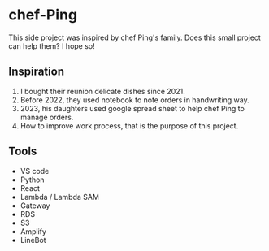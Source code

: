# chef-Ping
This side project was inspired by chef Ping's family. Does this small project can help them? I hope so!

## Inspiration 
1. I bought their reunion delicate dishes since 2021. 
2. Before 2022, they used notebook to note orders in handwriting way.
3. 2023, his daughters used google spread sheet to help chef Ping to manage orders.
4. How to improve work process, that is the purpose of this project.

## Tools
- VS code
- Python
- React 
- Lambda / Lambda SAM
- Gateway
- RDS
- S3
- Amplify
- LineBot

